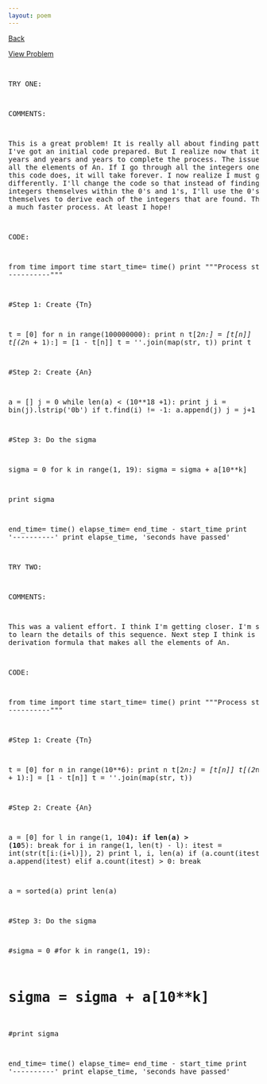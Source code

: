 ```yaml
---
layout: poem
---
```



<html>

<head>
<title>Euler - Problem 361</title>

<script type="text/javascript">

  var _gaq = _gaq || [];
  _gaq.push(['_setAccount', 'UA-16960753-5']);
  _gaq.push(['_trackPageview']);

  (function() {
    var ga = document.createElement('script'); ga.type = 'text/javascript'; ga.async = true;
    ga.src = ('https:' == document.location.protocol ? 'https://ssl' : 'http://www') + '.google-analytics.com/ga.js';
    var s = document.getElementsByTagName('script')[0]; s.parentNode.insertBefore(ga, s);
  })();

</script>

</head>

<body>

<p><a href="../index.html">Back</a></p>
<p><a href="http://projecteuler.net/problem=361" target="_blank">View Problem</a></p>
<pre>

TRY ONE:

COMMENTS:

This is a great problem! It is really all about finding patterns. I've got an initial code prepared. But I realize now that it would take 
years and years and years to complete the process. The issue is finding all the elements of An. If I go through all the integers one by one 
as this code does, it will take forever. I now realize I must go about it differently. I'll change the code so that instead of finding the 
integers themselves within the 0's and 1's, I'll use the 0's and 1's themselves to derive each of the integers that are found. This should 
be a much faster process. At least I hope!


CODE:

from time import time
start_time= time()
print """Process started
----------"""


#Step 1: Create {Tn}

t = [0]
for n in range(100000000):
	print n
	t[2*n:] = [t[n]]
	t[(2*n + 1):] = [1 - t[n]]
t = ''.join(map(str, t))
print t


#Step 2: Create {An}

a = []
j = 0
while len(a) < (10**18 +1):
	print j
	i = bin(j).lstrip('0b')
	if t.find(i) != -1:
		a.append(j)
	j = j+1
print a


#Step 3: Do the sigma

sigma = 0
for k in range(1, 19):
	sigma = sigma + a[10**k]
	
print sigma
		

end_time= time()
elapse_time= end_time - start_time
print '----------'
print elapse_time, 'seconds have passed'


TRY TWO:

COMMENTS:

This was a valient effort. I think I'm getting closer. I'm starting to learn the details of this sequence. Next step I think is to create a 
derivation formula that makes all the elements of An.


CODE:

from time import time
start_time= time()
print """Process started
----------"""


#Step 1: Create {Tn}

t = [0]
for n in range(10**6):
	print n
	t[2*n:] = [t[n]]
	t[(2*n + 1):] = [1 - t[n]]
t = ''.join(map(str, t))


#Step 2: Create {An}

a = [0]
for l in range(1, 10**4):
	if len(a) > (10**5):
		break
	for i in range(1, len(t) - l):
		itest = int(str(t[i:(i+l)]), 2)
		print l, i, len(a)
		if (a.count(itest) == 0):
			a.append(itest)
		elif a.count(itest) > 0:
			break


a = sorted(a)
print len(a)


#Step 3: Do the sigma

#sigma = 0
#for k in range(1, 19):
#	sigma = sigma + a[10**k]
	
#print sigma
		

end_time= time()
elapse_time= end_time - start_time
print '----------'
print elapse_time, 'seconds have passed'


</pre>
</body>
</html>
